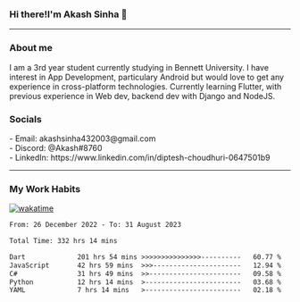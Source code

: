 <h3>Hi there!I'm Akash Sinha 👋</h3>

--- 

<h3>About me</h3>
I am a 3rd year student currently studying in Bennett University. I have interest in App Development, particulary Android but would love to get any experience in cross-platform technologies. Currently learning Flutter, with previous experience in Web dev, backend dev with Django and NodeJS.

<h3>Socials</h3>
 - Email: akashsinha432003@gmail.com<br>
 - Discord: @Akash#8760<br>
 - LinkedIn: https://www.linkedin.com/in/diptesh-choudhuri-0647501b9<br>


---

<h3>My Work Habits</h3>

[![wakatime](https://wakatime.com/badge/user/938b2951-49cf-4810-9b9e-c17cde3d3343.svg)](https://wakatime.com/@938b2951-49cf-4810-9b9e-c17cde3d3343)

<!--START_SECTION:waka-->

```txt
From: 26 December 2022 - To: 31 August 2023

Total Time: 332 hrs 14 mins

Dart             201 hrs 54 mins >>>>>>>>>>>>>>>----------   60.77 %
JavaScript       42 hrs 59 mins  >>>----------------------   12.94 %
C#               31 hrs 49 mins  >>-----------------------   09.58 %
Python           12 hrs 14 mins  >------------------------   03.68 %
YAML             7 hrs 14 mins   >------------------------   02.18 %
```

<!--END_SECTION:waka-->

